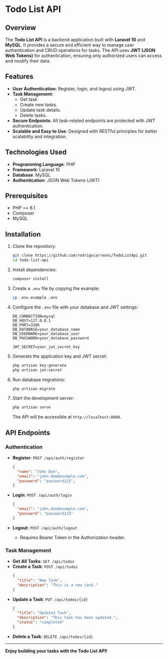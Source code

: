 # Todo List API

## Overview
The **Todo List API** is a backend application built with **Laravel 10** and **MySQL**. It provides a secure and efficient way to manage user authentication and CRUD operations for tasks. The API uses **JWT (JSON Web Tokens)** for authentication, ensuring only authorized users can access and modify their data.

## Features
- **User Authentication**: Register, login, and logout using JWT.
- **Task Management**:
  - Get task
  - Create new tasks.
  - Update task details.
  - Delete tasks.
- **Secure Endpoints**: All task-related endpoints are protected with JWT authentication.
- **Scalable and Easy to Use**: Designed with RESTful principles for better scalability and integration.

## Technologies Used
- **Programming Language**: PHP
- **Framework**: Laravel 10
- **Database**: MySQL
- **Authentication**: JSON Web Tokens (JWT)

## Prerequisites
- PHP >= 8.1
- Composer
- MySQL

## Installation

1. Clone the repository:
   ```bash
   git clone https://github.com/rodrigocarreonc/TodoListApi.git
   cd todo-list-api
   ```

2. Install dependencies:
   ```bash
   composer install
   ```

3. Create a `.env` file by copying the example:
   ```bash
   cp .env.example .env
   ```

4. Configure the `.env` file with your database and JWT settings:
   ```env
   DB_CONNECTION=mysql
   DB_HOST=127.0.0.1
   DB_PORT=3306
   DB_DATABASE=your_database_name
   DB_USERNAME=your_database_user
   DB_PASSWORD=your_database_password

   JWT_SECRET=your_jwt_secret_key
   ```

5. Generate the application key and JWT secret:
   ```bash
   php artisan key:generate
   php artisan jwt:secret
   ```

6. Run database migrations:
   ```bash
   php artisan migrate
   ```

7. Start the development server:
   ```bash
   php artisan serve
   ```
   The API will be accessible at `http://localhost:8000`.

## API Endpoints

### Authentication
- **Register**: `POST /api/auth/register`
  ```json
  {
    "name": "John Doe",
    "email": "john.doe@example.com",
    "password": "password123",
  }
  ```

- **Login**: `POST /api/auth/login`
  ```json
  {
    "email": "john.doe@example.com",
    "password": "password123"
  }
  ```

- **Logout**: `POST /api/auth/logout`
  - Requires Bearer Token in the Authorization header.

### Task Management
- **Get All Tasks**: `GET /api/todos`
- **Create a Task**: `POST /api/todos`
  ```json
  {
    "title": "New Task",
    "description": "This is a new task."
  }
  ```
- **Update a Task**: `PUT /api/todos/{id}`
  ```json
  {
    "title": "Updated Task",
    "description": "This task has been updated.",
    "status": "completed"
  }
  ```
- **Delete a Task**: `DELETE /api/todos/{id}`
---
**Enjoy building your tasks with the Todo List API!**

